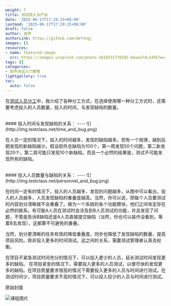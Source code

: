 ```yaml
---
weight: 7
title: 测试投入与产出
date: '2025-06-17T17:29:15+08:00'
lastmod: '2025-06-17T17:29:15+08:00'
draft: false
author: 虫师
authorLink: https://github.com/defnngj
images: []
resources:
- name: featured-image
  src: https://images.unsplash.com/photo-1616531770192-6eaea74c2456?w=300
tags: []
categories:
- 软件测试入门教程
lightgallery: true
toc:
  auto: false
---
```


在[测试人员分工](/software_test/test-division/)中，我介绍了各种分工方式，在选择使用哪一种分工方式时，还需要考虑投入的人员数量，投入的时间，与发现缺陷的数量。


<br>
#### 投入时间与发现缺陷的关系：
----
![](http://img.testclass.net/time_and_bug.png)

在人员一定的情况下，投入的时间越多，发现的缺陷越多。但有一个规律，越到后期发现的新缺陷越少。假设软件总缺陷为100个，第一周发现50个问题，第二新发现20个，第二周可能只发现10个新缺陷。而且一个必然的结果是，测试不可能发现所有的缺陷。

<br>
#### 投入人员数量与缺陷的关系：
----
![](http://img.testclass.net/personnel_and_bug.png)

在时间一定有的情况下，投入的人员越多，发现的问题越多，从图中可以看出，投入的人员越多，人员发现缺陷的重叠度越高。当然，你可以说，把每个人员要测试的内容划分清晰就不会重叠了。做为一个系统的各个功能模块，他们之间肯定存在必然的联系。有可能A人员在测试时会涉及到B人员测试的功能，并且发现了问题，不管是告诉B缺陷还是A人员直接提交缺陷（当然，你也可以装作没看到，等着B去发现），这都算不可避免的重叠。

当然，划分更清晰的任务有效的降低重叠度。同步也降低了发现缺陷的数量，提高项目风险。除非投入更多的时间测试。这之间的关系，需要测试管理者认真去权衡。

在项目不紧急测试时间充分的情况下，可以投入更少的人员，延长测试时间发现更多的缺陷。 在项目紧急的情况下，需要投入更多的人员测试，以便尽快的发现更多的缺陷。在项目质量要求很高的情况下需要投入更多的人员与时间进行测试。在测试时间少，项目质量要求不高的情况下，可以投入较少的人员与时间进行测试。



原始封面

![课程图片](https://images.unsplash.com/photo-1616531770192-6eaea74c2456?w=300)

